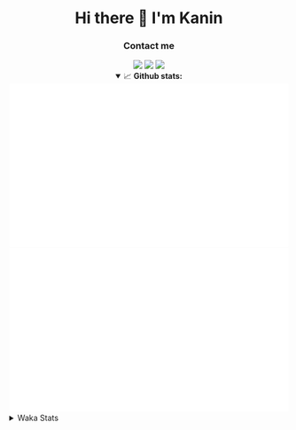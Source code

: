 <div align="center">
 <h1>Hi there 👋 I'm Kanin</h1>
 <h3>Contact me</h3>
 <a href="mailto:im@kanin.dev"><img src="https://img.shields.io/badge/gmail-%23D14836.svg?&style=for-the-badge&logo=gmail&logoColor=white"/></a>
 <a href="https://twitter.com/KaninTwt"><img src="https://img.shields.io/badge/twitter-%231DA1F2.svg?&style=for-the-badge&logo=twitter&logoColor=white"/></a>
 <a href="https://www.linkedin.com/in/KaninDev"><img src="https://img.shields.io/badge/linkedin-%230077B5.svg?&style=for-the-badge&logo=linkedin&logoColor=white"/></a>
<details open>
  <summary>📈 <b>Github stats:</b></summary>
  <img src="https://github.com/Kanin/Kanin/blob/master/scripts/GitHubStats/generated/overview.svg"/>
  <img src="https://github.com/Kanin/Kanin/blob/master/scripts/GitHubStats/generated/languages.svg"/>
</details>
</div>

<details>
 <summary>Waka Stats</summary>

<!--START_SECTION:waka-->
![Code Time](http://img.shields.io/badge/Code%20Time-2%2C343%20hrs%206%20mins-blue)

![Profile Views](http://img.shields.io/badge/Profile%20Views-0-blue)

![Lines of code](https://img.shields.io/badge/From%20Hello%20World%20I%27ve%20Written-564.4%20thousand%20lines%20of%20code-blue)

**🐱 My GitHub Data** 

> 📦 108.1 kB Used in GitHub's Storage 
 > 
> 🏆 87 Contributions in the Year 2024
 > 
> 🚫 Not Opted to Hire
 > 
> 📜 24 Public Repositories 
 > 
> 🔑 14 Private Repositories 
 > 
**I'm an Early 🐤** 

```text
🌞 Morning                2388 commits        ███████░░░░░░░░░░░░░░░░░░   26.27 % 
🌆 Daytime                2754 commits        ████████░░░░░░░░░░░░░░░░░   30.29 % 
🌃 Evening                2625 commits        ███████░░░░░░░░░░░░░░░░░░   28.87 % 
🌙 Night                  1324 commits        ████░░░░░░░░░░░░░░░░░░░░░   14.56 % 
```
📅 **I'm Most Productive on Monday** 

```text
Monday                   1752 commits        █████░░░░░░░░░░░░░░░░░░░░   19.27 % 
Tuesday                  1270 commits        ███░░░░░░░░░░░░░░░░░░░░░░   13.97 % 
Wednesday                908 commits         ██░░░░░░░░░░░░░░░░░░░░░░░   09.99 % 
Thursday                 1388 commits        ████░░░░░░░░░░░░░░░░░░░░░   15.27 % 
Friday                   1518 commits        ████░░░░░░░░░░░░░░░░░░░░░   16.70 % 
Saturday                 889 commits         ██░░░░░░░░░░░░░░░░░░░░░░░   09.78 % 
Sunday                   1366 commits        ████░░░░░░░░░░░░░░░░░░░░░   15.03 % 
```


📊 **This Week I Spent My Time On** 

```text
🕑︎ Time Zone: America/New_York

💬 Programming Languages: 
Python                   4 hrs 41 mins       █████████████░░░░░░░░░░░░   50.36 % 
HTML                     1 hr 58 mins        █████░░░░░░░░░░░░░░░░░░░░   21.25 % 
JavaScript               1 hr 56 mins        █████░░░░░░░░░░░░░░░░░░░░   20.89 % 
TypeScript               31 mins             █░░░░░░░░░░░░░░░░░░░░░░░░   05.66 % 
CSS                      7 mins              ░░░░░░░░░░░░░░░░░░░░░░░░░   01.42 % 

🔥 Editors: 
PyCharm                  6 hrs 41 mins       ██████████████████░░░░░░░   71.79 % 
VS Code                  2 hrs 37 mins       ███████░░░░░░░░░░░░░░░░░░   28.21 % 

🐱‍💻 Projects: 
ModMail                  4 hrs 5 mins        ███████████░░░░░░░░░░░░░░   43.99 % 
mowing                   2 hrs 5 mins        ██████░░░░░░░░░░░░░░░░░░░   22.44 % 
APIServer                1 hr 28 mins        ████░░░░░░░░░░░░░░░░░░░░░   15.83 % 
MMowing                  59 mins             ███░░░░░░░░░░░░░░░░░░░░░░   10.56 % 
mowing-site              32 mins             █░░░░░░░░░░░░░░░░░░░░░░░░   05.78 % 

💻 Operating System: 
Windows                  9 hrs 18 mins       █████████████████████████   100.00 % 
```

**I Mostly Code in Python** 

```text
Python                   31 repos            █████████████████░░░░░░░░   68.89 % 
Java                     4 repos             ██░░░░░░░░░░░░░░░░░░░░░░░   08.89 % 
HTML                     3 repos             ██░░░░░░░░░░░░░░░░░░░░░░░   06.67 % 
TypeScript               2 repos             █░░░░░░░░░░░░░░░░░░░░░░░░   04.44 % 
Kotlin                   1 repo              █░░░░░░░░░░░░░░░░░░░░░░░░   02.22 % 
```



**Timeline**

![Lines of Code chart](https://raw.githubusercontent.com/Kanin/Kanin/master/assets/bar_graph.png)


 Last Updated on 03/05/2024 11:33:21 UTC
<!--END_SECTION:waka-->
</details>
